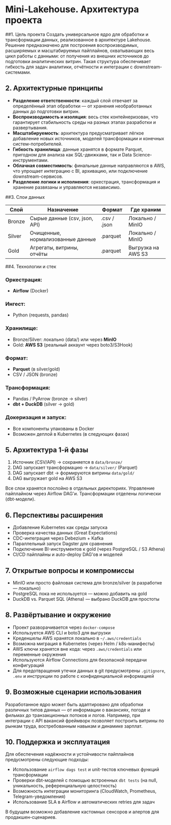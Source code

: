 # Mini-Lakehouse. Архитектура проекта
##1. Цель проекта
Создать универсальное ядро для обработки и трансформации данных, реализованное в архитектуре Lakehouse. Решение предназначено для построения воспроизводимых, расширяемых и масштабируемых пайплайнов, охватывающих весь цикл работы с данными: от получения из внешних источников до подготовки аналитических витрин. Такая структура обеспечивает гибкость для задач аналитики, отчётности и интеграции с downstream-системами.

## 2. Архитектурные принципы

- **Разделение ответственности**: каждый слой отвечает за определённый этап обработки — от хранения необработанных данных до подготовки витрин.
- **Воспроизводимость и изоляция**: весь стек контейнеризован, что гарантирует стабильность среды на разных этапах разработки и развертывания.
- **Масштабируемость**: архитектура предусматривает лёгкое добавление новых источников, моделей трансформации и конечных систем-потребителей.
- **Гибкость хранилища**: данные хранятся в формате Parquet, пригодном для анализа как SQL-движками, так и Data Science-инструментами.
- **Облачная совместимость**: финальные данные направляются в AWS, что упрощает интеграцию с BI, архивацию, или подключение downstream-сервисов.
- **Разделение логики и исполнения**: оркестрация, трансформация и хранение развязаны и управляются независимо.

##3. Слои данных

| Слой   | Назначение                        | Формат       | Где храним            |
|--------|-----------------------------------|--------------|------------------------|
| Bronze | Сырые данные (csv, json, API)     | .csv / .json | Локально / MinIO       |
| Silver | Очищенные, нормализованные данные | .parquet     | Локально / MinIO       |
| Gold   | Агрегаты, витрины, отчёты         | .parquet     | Выгрузка на AWS S3     |

##4. Технологии и стек

### Оркестрация:
- **Airflow** (Docker)

### Ингест:
- Python (requests, pandas)

### Хранилище:
- Bronze/Silver: локально (data/) или через **MinIO**
- Gold: **AWS S3** (реальный аккаунт через boto3/S3Hook)

### Формат:
- **Parquet** (в silver/gold)
- CSV / JSON (bronze)

### Трансформация:
- Pandas / PyArrow (bronze → silver)
- **dbt + DuckDB** (silver → gold)

### Докеризация и запуск:
- Все компоненты упакованы в Docker
- Возможен деплой в Kubernetes (в следующих фазах)

## 5. Архитектура 1-й фазы

1. Источник (CSV/API) → сохраняется в `data/bronze/`
2. DAG запускает трансформацию → `data/silver/` (Parquet)
3. DAG запускает dbt → формируются витрины `data/gold/`
4. DAG выгружает gold на AWS S3

Все слои хранятся послойно в отдельных директориях. Управление пайплайном через Airflow DAG'и. Трансформации отделены логически (dbt-модели).

## 6. Перспективы расширения
- Добавление Kubernetes как среды запуска
- Проверка качества данных (Great Expectations)
- CDC-интеграция через Debezium + Kafka
- Параллельный запуск Dagster для сравнения
- Подключение BI-инструментов к gold (через PostgreSQL / S3 Athena)
- CI/CD пайплайны и auto-deploy DAG’ов и моделей

## 7. Открытые вопросы и компромиссы
- MinIO или просто файловая система для bronze/silver (в разработке — локально)
- PostgreSQL пока не используется — можно добавить на gold
- DuckDB vs. Parquet SQL (Athena) — выбрано DuckDB для простоты

## 8. Развёртывание и окружение
- Проект разворачивается через `docker-compose`
- Используется AWS CLI и boto3 для выгрузки
- Креденшелы AWS хранятся локально в `~/.aws/credentials`
- Возможна миграция в Kubernetes (через Helm / k8s-манифесты)
- AWS ключи хранятся вне кода: через `.aws/credentials` или переменные окружения
- Используются Airflow Connections для безопасной передачи конфигураций
- Для предотвращения утечки данных в git предусмотрены `.gitignore`, `.env` и инструкции по работе с конфиденциальной информацией

## 9. Возможные сценарии использования
Разработанное ядро может быть адаптировано для обработки различных типов данных — от информации о вакансиях, погоде и фильмах до транзакционных потоков и логов.
Например, при интеграции с API вакансий фреймворк позволяет построить витрины по рынкам труда, востребованным навыкам и динамике зарплат.

## 10. Поддержка и эксплуатация

Для обеспечения надёжности и устойчивости пайплайнов предусмотрены следующие подходы:

- Использование `airflow dags test` и unit-тестов ключевых функций трансформации
- Проверки dbt-моделей с помощью встроенных `dbt tests` (на null, уникальность, референциальную целостность)
- Возможность интеграции мониторинга (CloudWatch, Prometheus, Telegram-уведомления)
- Использование SLA в Airflow и автоматических retries для задач

В будущем возможно добавление кастомных сенсоров и алертов для продакшен-сценариев.
